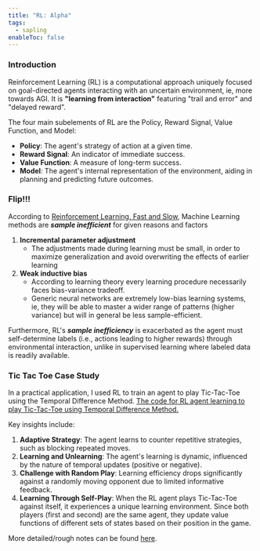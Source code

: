 ```yaml
---
title: "RL: Alpha"
tags:
  - sapling
enableToc: false
---
```

### Introduction

Reinforcement Learning (RL) is a computational approach uniquely focused on goal-directed agents interacting with an uncertain environment, ie, more towards AGI. It is **"learning from interaction"** featuring "trail and error" and "delayed reward".

The four main subelements of RL are the Policy, Reward Signal, Value Function, and Model:
- **Policy**: The agent's strategy of action at a given time.
- **Reward Signal**: An indicator of immediate success.
- **Value Function**: A measure of long-term success.
- **Model**: The agent's internal representation of the environment, aiding in planning and predicting future outcomes.
### **Flip!!!** 

According to [Reinforcement Learning, Fast and Slow](https://www.cell.com/action/showPdf?pii=S1364-6613%2819%2930061-0), Machine Learning methods are ***sample inefficient*** for given reasons and factors

1. **Incremental parameter adjustment**
	- The adjustments made during learning must be small, in order to maximize generalization and avoid overwriting the effects of earlier learning
2. **Weak inductive bias**
	- According to learning theory every learning procedure necessarily faces bias-variance tradeoff. 
	- Generic neural networks are extremely low-bias learning systems, ie, they will be able to master a wider range of patterns (higher variance) but will in general be less sample-efficient.

Furthermore, RL's ***sample inefficiency*** is exacerbated as the agent must self-determine labels (i.e., actions leading to higher rewards) through environmental interaction, unlike in supervised learning where labeled data is readily available.

### Tic Tac Toe Case Study

In a practical application, I used RL to train an agent to play Tic-Tac-Toe using the Temporal Difference Method. [The code for RL agent learning to play Tic-Tac-Toe using Temporal Difference Method.](https://github.com/ps4vs/Deep-RL/blob/main/Chapter-1/TicTacToe.ipynb)

Key insights include:
1. **Adaptive Strategy**: The agent learns to counter repetitive strategies, such as blocking repeated moves.
2. **Learning and Unlearning**: The agent's learning is dynamic, influenced by the nature of temporal updates (positive or negative).
3. **Challenge with Random Play**: Learning efficiency drops significantly against a randomly moving opponent due to limited informative feedback.
4. **Learning Through Self-Play**: When the RL agent plays Tic-Tac-Toe against itself, it experiences a unique learning environment. Since both players (first and second) are the same agent, they update value functions of different sets of states based on their position in the game.

More detailed/rough notes can be found [here](https://github.com/ps4vs/Deep-RL/tree/main/Chapter-1).